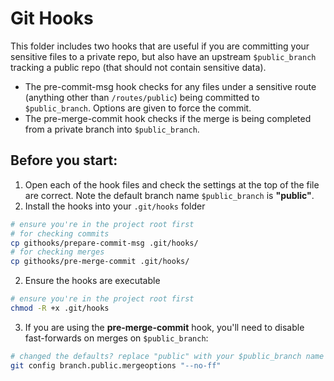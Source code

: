 # Git Hooks

This folder includes two hooks that are useful if you are committing your sensitive files to a private repo, but also have an upstream `$public_branch` tracking a public repo (that should not contain sensitive data).

- The pre-commit-msg hook checks for any files under a sensitive route (anything other than `/routes/public`) being committed to `$public_branch`. Options are given to force the commit.
- The pre-merge-commit hook checks if the merge is being completed from a private branch into `$public_branch`.

## Before you start:

1. Open each of the hook files and check the settings at the top of the file are correct. Note the default branch name `$public_branch` is **"public"**.
2. Install the hooks into your `.git/hooks` folder
```sh
# ensure you're in the project root first
# for checking commits
cp githooks/prepare-commit-msg .git/hooks/
# for checking merges
cp githooks/pre-merge-commit .git/hooks/
```

2. Ensure the hooks are executable
```sh
# ensure you're in the project root first
chmod -R +x .git/hooks
```

3. If you are using the **pre-merge-commit** hook, you'll need to disable fast-forwards on merges on `$public_branch`:
```sh
# changed the defaults? replace "public" with your $public_branch name
git config branch.public.mergeoptions "--no-ff"
```
